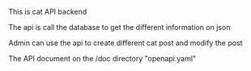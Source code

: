 This is cat API backend

The api is call the database to get the different information on json

Admin can use the api to create different cat post and modify the post

The API document on the /doc directory "openapi.yaml"
